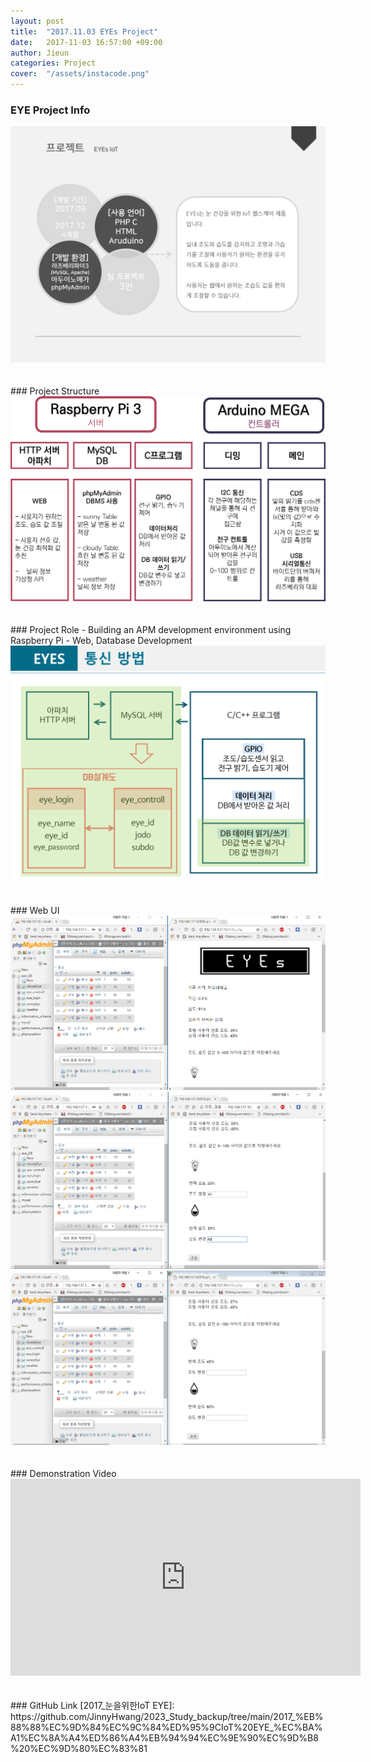 ```yaml
---
layout: post
title:  "2017.11.03 EYEs Project"
date:   2017-11-03 16:57:00 +09:00
author: Jieun
categories: Project
cover:  "/assets/instacode.png"
---
```


### EYE Project Info
<img src="/assets/2017_EYEs_Project/EYEs_IoT_Info.png" title="EYE Project Info">
<br/>
<br/>
<br/>
### Project Structure
<img src="/assets/2017_EYEs_Project/EYE_PJT_Structure.png" title="EYE_PJT_Structure">
<br/>
<br/>
<br/>
### Project Role
- Building an APM development environment using Raspberry Pi
- Web, Database Development
<img src="/assets/2017_EYEs_Project/EYE_PJT_Structure2.png" title="EYE_PJT_Structure2">
<br/>
<br/>
<br/>
### Web UI
<img src="/assets/2017_EYEs_Project/webui_1.png" title="Ewebui_1">
<img src="/assets/2017_EYEs_Project/webui_2.png" title="Ewebui_2">
<img src="/assets/2017_EYEs_Project/webui_3.png" title="Ewebui_3">
<br/>
<br/>
<br/>
### Demonstration Video
<iframe width="560" height="315" src="https://www.youtube.com/embed/iuisHTjsfdU?si=D1z_U9V6RqebTzFE" title="YouTube video player" frameborder="0" allow="accelerometer; autoplay; clipboard-write; encrypted-media; gyroscope; picture-in-picture; web-share" allowfullscreen></iframe>
<br/>
<br/>
<br/>
### GitHub Link
[2017_눈을위한IoT EYE]:  https://github.com/JinnyHwang/2023_Study_backup/tree/main/2017_%EB%88%88%EC%9D%84%EC%9C%84%ED%95%9CIoT%20EYE_%EC%BA%A1%EC%8A%A4%ED%86%A4%EB%94%94%EC%9E%90%EC%9D%B8%20%EC%9D%80%EC%83%81
